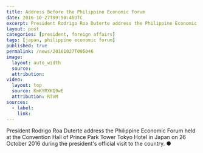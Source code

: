 ```yaml
---
title: Address Before the Philippine Economic Forum
date: 2016-10-27T09:50:46UTC
excerpt: President Rodrigo Roa Duterte address the Philippine Economic Forum held at the Convention Hall of Prince Park Tower Tokyo Hotel in Japan on 26 October 2016 during the president's official visit to the country.
layout: post
categories: [president, foreign affairs]
tags: [japan, philippine economic forum]
published: true
permalink: /news/20161027T095046
image:
  layout: auto_width
  source: 
  attribution: 
video:
  layout: top
  source: KmKYRXKQ9wE
  attribution: RTVM
sources:
  - label:
    link:
---
```


President Rodrigo Roa Duterte address the Philippine Economic Forum held at the Convention Hall of Prince Park Tower Tokyo Hotel in Japan on 26 October 2016 during the president's official visit to the country.
&#x25cf;
